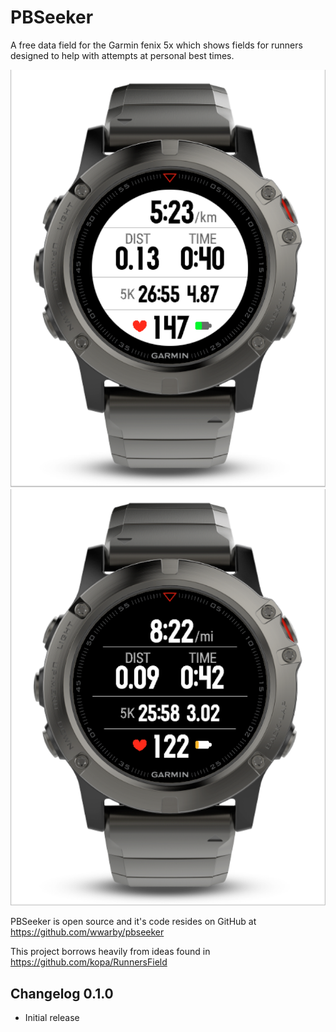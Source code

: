 # PBSeeker

A free data field for the Garmin fenix 5x which shows fields for runners designed to
help with attempts at personal best times.

![RunnersField Screenshot Bright](/doc/screenshot-1.png) ![RunnersField Screenshot Dark](/doc/screenshot-2.png)


PBSeeker is open source and it's code resides on GitHub at https://github.com/wwarby/pbseeker

This project borrows heavily from ideas found in https://github.com/kopa/RunnersField

## Changelog 0.1.0
- Initial release